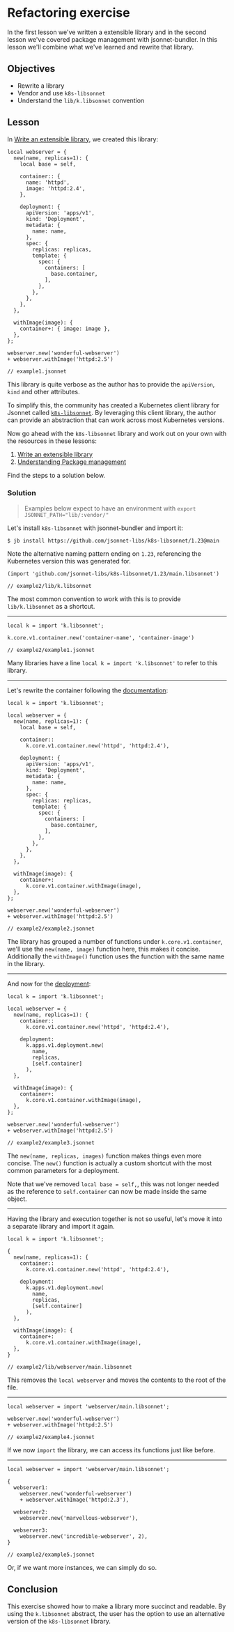 # Refactoring exercise

In the first lesson we've written a extensible library and in the second lesson we've
covered package management with jsonnet-bundler. In this lesson we'll combine what
we've learned and rewrite that library.


## Objectives

- Rewrite a library
- Vendor and use `k8s-libsonnet`
- Understand the `lib/k.libsonnet` convention

## Lesson

In [Write an extensible library](lesson1.md), we created this library:

~~~jsonnet
local webserver = {
  new(name, replicas=1): {
    local base = self,

    container:: {
      name: 'httpd',
      image: 'httpd:2.4',
    },

    deployment: {
      apiVersion: 'apps/v1',
      kind: 'Deployment',
      metadata: {
        name: name,
      },
      spec: {
        replicas: replicas,
        template: {
          spec: {
            containers: [
              base.container,
            ],
          },
        },
      },
    },
  },

  withImage(image): {
    container+: { image: image },
  },
};

webserver.new('wonderful-webserver')
+ webserver.withImage('httpd:2.5')

// example1.jsonnet
~~~


This library is quite verbose as the author has to provide the `apiVersion`, `kind` and
other attributes.

To simplify this, the community has created a Kubernetes client library for Jsonnet called
[`k8s-libsonnet`](https://github.com/jsonnet-libs/k8s-libsonnet). By leveraging this
client library, the author can provide an abstraction that can work across most Kubernetes
versions.

Now go ahead with the `k8s-libsonnet` library and work out on your own with the resources
in these lessons:

1. [Write an extensible library](lesson1.md)
1. [Understanding Package management](lesson2.md)

Find the steps to a solution below.

### Solution

> Examples below expect to have an environment with `export JSONNET_PATH="lib/:vendor/"`

Let's install `k8s-libsonnet` with jsonnet-bundler and import it:

`$ jb install https://github.com/jsonnet-libs/k8s-libsonnet/1.23@main`

Note the alternative naming pattern ending on `1.23`, referencing the Kubernetes version
this was generated for.

~~~jsonnet
(import 'github.com/jsonnet-libs/k8s-libsonnet/1.23/main.libsonnet')

// example2/lib/k.libsonnet
~~~


The most common convention to work with this is to provide `lib/k.libsonnet` as
a shortcut.

---

~~~jsonnet
local k = import 'k.libsonnet';

k.core.v1.container.new('container-name', 'container-image')

// example2/example1.jsonnet
~~~


Many libraries have a line `local k = import 'k.libsonnet'` to refer to this
library.

---

Let's rewrite the container following the
[documentation](https://jsonnet-libs.github.io/k8s-libsonnet/1.23/core/v1/container/):

~~~jsonnet
local k = import 'k.libsonnet';

local webserver = {
  new(name, replicas=1): {
    local base = self,

    container::
      k.core.v1.container.new('httpd', 'httpd:2.4'),

    deployment: {
      apiVersion: 'apps/v1',
      kind: 'Deployment',
      metadata: {
        name: name,
      },
      spec: {
        replicas: replicas,
        template: {
          spec: {
            containers: [
              base.container,
            ],
          },
        },
      },
    },
  },

  withImage(image): {
    container+:
      k.core.v1.container.withImage(image),
  },
};

webserver.new('wonderful-webserver')
+ webserver.withImage('httpd:2.5')

// example2/example2.jsonnet
~~~


The library has grouped a number of functions under `k.core.v1.container`, we'll use the
`new(name, image)` function here, this makes it concise. Additionally the `withImage()`
function uses the function with the same name in the library.

---

And now for the
[deployment](https://jsonnet-libs.github.io/k8s-libsonnet/1.23/apps/v1/deployment/):

~~~jsonnet
local k = import 'k.libsonnet';

local webserver = {
  new(name, replicas=1): {
    container::
      k.core.v1.container.new('httpd', 'httpd:2.4'),

    deployment:
      k.apps.v1.deployment.new(
        name,
        replicas,
        [self.container]
      ),
  },

  withImage(image): {
    container+:
      k.core.v1.container.withImage(image),
  },
};

webserver.new('wonderful-webserver')
+ webserver.withImage('httpd:2.5')

// example2/example3.jsonnet
~~~


The `new(name, replicas, images)` function makes things even more concise. The `new()`
function is actually a custom shortcut with the most common parameters for a deployment.

Note that we've removed `local base = self,`, this was not longer needed as the reference
to `self.container` can now be made inside the same object.

---

Having the library and execution together is not so useful, let's move it into a separate
library and import it again.

~~~jsonnet
local k = import 'k.libsonnet';

{
  new(name, replicas=1): {
    container::
      k.core.v1.container.new('httpd', 'httpd:2.4'),

    deployment:
      k.apps.v1.deployment.new(
        name,
        replicas,
        [self.container]
      ),
  },

  withImage(image): {
    container+:
      k.core.v1.container.withImage(image),
  },
}

// example2/lib/webserver/main.libsonnet
~~~


This removes the `local webserver` and moves the contents to the root of the file.

---

~~~jsonnet
local webserver = import 'webserver/main.libsonnet';

webserver.new('wonderful-webserver')
+ webserver.withImage('httpd:2.5')

// example2/example4.jsonnet
~~~


If we now `import` the library, we can access its functions just like before.

---

~~~jsonnet
local webserver = import 'webserver/main.libsonnet';

{
  webserver1:
    webserver.new('wonderful-webserver')
    + webserver.withImage('httpd:2.3'),

  webserver2:
    webserver.new('marvellous-webserver'),

  webserver3:
    webserver.new('incredible-webserver', 2),
}

// example2/example5.jsonnet
~~~


Or, if we want more instances, we can simply do so.


## Conclusion

This exercise showed how to make a library more succinct and readable. By using the
`k.libsonnet` abstract, the user has the option to use an alternative version of the
`k8s-libsonnet` library.


